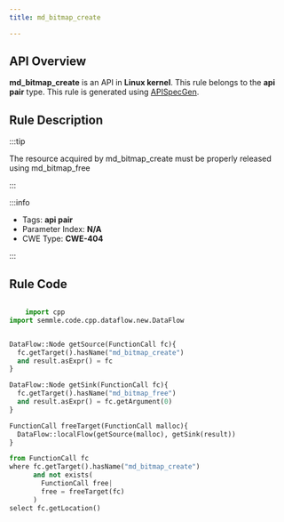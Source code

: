 ```yaml
---
title: md_bitmap_create

---
```



## API Overview
**md_bitmap_create** is an API in **Linux kernel**. This rule belongs to the **api pair** type. This rule is generated using [APISpecGen](../../tools/APISpecGen).
## Rule Description

:::tip

The resource acquired by md_bitmap_create must be properly released using md_bitmap_free

:::

:::info

- Tags: **api pair**
- Parameter Index: **N/A**
- CWE Type: **CWE-404**

:::

## Rule Code
```python

    import cpp
import semmle.code.cpp.dataflow.new.DataFlow


DataFlow::Node getSource(FunctionCall fc){
  fc.getTarget().hasName("md_bitmap_create")
  and result.asExpr() = fc
}

DataFlow::Node getSink(FunctionCall fc){
  fc.getTarget().hasName("md_bitmap_free")
  and result.asExpr() = fc.getArgument(0)
}

FunctionCall freeTarget(FunctionCall malloc){
  DataFlow::localFlow(getSource(malloc), getSink(result))
}

from FunctionCall fc
where fc.getTarget().hasName("md_bitmap_create")
      and not exists(
        FunctionCall free| 
        free = freeTarget(fc)
      )
select fc.getLocation()

    
```